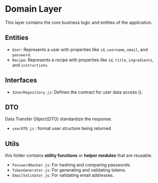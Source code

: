 # Domain Layer

This layer contains the core business logic and entities of the application.

## Entities
- `User`: Represents a user with properties like `id`, `username`, `email`, and `password`.
- `Recipe`: Represents a recipe with properties like `id`, `title`, `ingredients`, and `instructions`.

## Interfaces
- `IUserRepository.js`: Defines the contract for user data access ().
## DTO
Data Transfer Object(DTO) standardize the response.
- `userDTO.js` : format user structure being returned

## Utils
this folder contains **utility functions** or **helper modules** that are reusable.
- `PasswordHasher.js`: For hashing and comparing passwords.
- `TokenGenerator.js`: For generating and validating tokens.
- `EmailValidator.js`: For validating email addresses.
